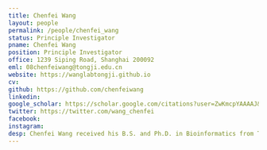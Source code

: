 ```yaml
---
title: Chenfei Wang
layout: people
permalink: /people/chenfei_wang
status: Principle Investigator
pname: Chenfei Wang
position: Principle Investigator
office: 1239 Siping Road, Shanghai 200092
eml: 08chenfeiwang@tongji.edu.cn
website: https://wanglabtongji.github.io
cv: 
github: https://github.com/chenfeiwang
linkedin:
google_scholar: https://scholar.google.com/citations?user=ZwKmcpYAAAAJ&hl=en
twitter: https://twitter.com/wang_chenfei
facebook: 
instagram:
desp: Chenfei Wang received his B.S. and Ph.D. in Bioinformatics from Tongji University in 2012 and 2017. During his Ph.D. period, he studied epigenetic reprogramming and its effect on embryogenesis and cell fate determination in mammalian early embryos and somatic nuclear transferred (SCNT) embryos. He joined Xiaole Shirley Liu's lab as a postdoctoral researcher at Dana-Farber Cancer Institute and Harvard University in 2018 and developed computational algorithms for integrated analysis of single-cell multi-omic data. Now he is a Professor at the School of Life Science and Technology at Tongji University. His research focuses on developing computational algorithms and performing big data mining on high throughput data to understand the role of gene regulation and cellular crosstalks in cell state transition and fate determination. <br/> Dr. Wang is a recipient of the Ray Wu Prize, Shanghai Rising Star Program, Excellence Award and Academic Pioneer of Tongji Univerisity. Dr. Wang has been supported by The Postdoctoral Innovative Talent Program of China, Excellent Youth Program and the General Program of the National Natural Science Foundation of China.
---
```

